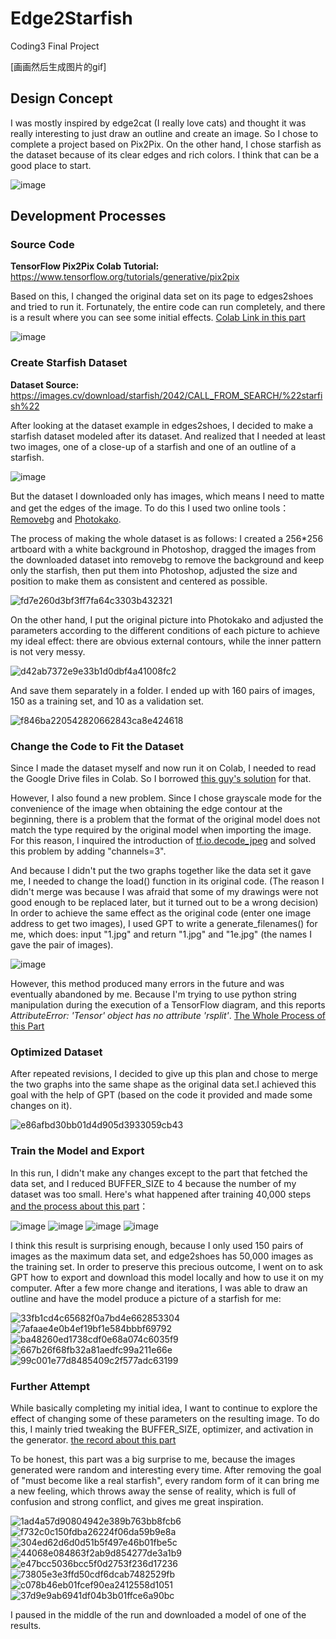 # Edge2Starfish 
Coding3 Final Project

[画画然后生成图片的gif]

## Design Concept
I was mostly inspired by edge2cat (I really love cats) and thought it was really interesting to just draw an outline and create an image. So I chose to complete a project based on Pix2Pix. On the other hand, I chose starfish as the dataset because of its clear edges and rich colors. I think that can be a good place to start.

![image](https://github.com/CiaranLiao/Edge2Starfish/assets/53254700/3a5448ac-36c2-4670-a55c-d3d0683e50a7)


## Development Processes

### Source Code 
<b>TensorFlow Pix2Pix Colab Tutorial:</b> https://www.tensorflow.org/tutorials/generative/pix2pix 

Based on this, I changed the original data set on its page to edges2shoes and tried to run it. Fortunately, the entire code can run completely, and there is a result where you can see some initial effects. <a href="https://colab.research.google.com/drive/1eLjt6m9METNeEWnxjD2yZJuRZhdEb-0S#scrollTo=wozqyTh2wmCu"> Colab Link in this part </a>

![image](https://github.com/CiaranLiao/Edge2Starfish/assets/53254700/1ab40a4d-2ec3-4aa6-8728-997dd29ba63c)


### Create Starfish Dataset
<b>Dataset Source:</b> https://images.cv/download/starfish/2042/CALL_FROM_SEARCH/%22starfish%22
   
After looking at the dataset example in edges2shoes, I decided to make a starfish dataset modeled after its dataset. And realized that I needed at least two images, one of a close-up of a starfish and one of an outline of a starfish. 

![image](https://github.com/CiaranLiao/Edge2Starfish/assets/53254700/d6d5e6e9-8d60-4ba7-baca-ff6159f4dfea)

But the dataset I downloaded only has images, which means I need to matte and get the edges of the image. To do this I used two online tools：<a href="https://www.remove.bg/">Removebg</a> and <a href="https://www.photo-kako.com/en/edge/">Photokako</a>.  

The process of making the whole dataset is as follows: I created a 256*256 artboard with a white background in Photoshop, dragged the images from the downloaded dataset into removebg to remove the background and keep only the starfish, then put them into Photoshop, adjusted the size and position to make them as consistent and centered as possible.

![fd7e260d3bf3ff7fa64c3303b432321](https://github.com/CiaranLiao/Edge2Starfish/assets/53254700/4943a685-e3ea-482d-ba98-49539e3101f4)


On the other hand, I put the original picture into Photokako and adjusted the parameters according to the different conditions of each picture to achieve my ideal effect: there are obvious external contours, while the inner pattern is not very messy.

![d42ab7372e9e33b1d0dbf4a41008fc2](https://github.com/CiaranLiao/Edge2Starfish/assets/53254700/caf57397-e1bf-4490-9a40-f971778444af)

And save them separately in a folder. I ended up with 160 pairs of images, 150 as a training set, and 10 as a validation set.

![f846ba220542820662843ca8e424618](https://github.com/CiaranLiao/Edge2Starfish/assets/53254700/214ef410-556d-4325-9a37-3f5b741ca170)

### Change the Code to Fit the Dataset
Since I made the dataset myself and now run it on Colab, I needed to read the Google Drive files in Colab. So I borrowed <a href="https://stackoverflow.com/questions/48376580/how-to-read-data-in-google-colab-from-my-google-drive">this guy's solution</a> for that.

However, I also found a new problem. Since I chose grayscale mode for the convenience of the image when obtaining the edge contour at the beginning, there is a problem that the format of the original model does not match the type required by the original model when importing the image. For this reason, I inquired the introduction of <a href="https://www.tensorflow.org/api_docs/python/tf/io/decode_jpeg#args">tf.io.decode_jpeg</a> and solved this problem by adding "channels=3".

And because I didn't put the two graphs together like the data set it gave me, I needed to change the load() function in its original code. (The reason I didn't merge was because I was afraid that some of my drawings were not good enough to be replaced later, but it turned out to be a wrong decision) In order to achieve the same effect as the original code (enter one image address to get two images), I used GPT to write a generate_filenames() for me, which does: input "1.jpg" and return "1.jpg" and "1e.jpg" (the names I gave the pair of images).

![image](https://github.com/CiaranLiao/Edge2Starfish/assets/53254700/3f95c368-5a47-413a-a1f1-a4ae11a471dd)

However, this method produced many errors in the future and was eventually abandoned by me. Because I'm trying to use python string manipulation during the execution of a TensorFlow diagram, and this reports <i>AttributeError: 'Tensor' object has no attribute 'rsplit'</i>. <a href="https://colab.research.google.com/drive/1fGgDccyaVjzfdjEKsx9XFEMegVQgizEr#scrollTo=Z9ucMj2dL5aS">The Whole Process of this Part</a>

### Optimized Dataset
After repeated revisions, I decided to give up this plan and chose to merge the two graphs into the same shape as the original data set.I achieved this goal with the help of GPT (based on the code it provided and made some changes on it).

![e86afbd30bb01d4d905d3933059cb43](https://github.com/CiaranLiao/Edge2Starfish/assets/53254700/8ea242ce-3a21-4840-a6fd-2af340c3ba10)

### Train the Model and Export
In this run, I didn't make any changes except to the part that fetched the data set, and I reduced BUFFER_SIZE to 4 because the number of my dataset was too small. Here's what happened after training 40,000 steps <a href="https://colab.research.google.com/drive/1sfp6xax3Y3VM4c7K4crBVvSsQGYgRapQ#scrollTo=ESagoGltwDtQ">and the process about this part</a>：

![image](https://github.com/CiaranLiao/Edge2Starfish/assets/53254700/31d62881-282b-49e2-a473-0326692ea713)
![image](https://github.com/CiaranLiao/Edge2Starfish/assets/53254700/2fceaaef-9dc4-4192-8ed9-1c194fa2ba5e)
![image](https://github.com/CiaranLiao/Edge2Starfish/assets/53254700/0dc456cb-3473-4791-9ac9-b9f9fcb0057c)
![image](https://github.com/CiaranLiao/Edge2Starfish/assets/53254700/b7366624-3b59-4472-8933-fbc38778247a)

I think this result is surprising enough, because I only used 150 pairs of images as the maximum data set, and edge2shoes has 50,000 images as the training set. In order to preserve this precious outcome, I went on to ask GPT how to export and download this model locally and how to use it on my computer. After a few more change and iterations, I was able to draw an outline and have the model produce a picture of a starfish for me:  

![33fb1cd4c65682f0a7bd4e662853304](https://github.com/CiaranLiao/Edge2Starfish/assets/53254700/5b0cc2cb-9eed-4099-bc47-6f7329483680)
![7afaae4e0b4ef19bf1e584bbbf69792](https://github.com/CiaranLiao/Edge2Starfish/assets/53254700/9de7c31f-d2f0-4243-9087-d33825ae63ea)
![ba48260ed1738cdf0e68a074c6035f9](https://github.com/CiaranLiao/Edge2Starfish/assets/53254700/fe461979-3697-44bc-b0dc-ae8615711f91)
![667b26f68fb32a81aedfc99a211e66e](https://github.com/CiaranLiao/Edge2Starfish/assets/53254700/8402d510-b42c-40d2-98b9-b6f24c3b189a)
![99c001e77d8485409c2f577adc63199](https://github.com/CiaranLiao/Edge2Starfish/assets/53254700/153b0283-e0c5-4755-9e11-ba0cb57bf84e)

### Further Attempt

While basically completing my initial idea, I want to continue to explore the effect of changing some of these parameters on the resulting image. To do this, I mainly tried tweaking the BUFFER_SIZE, optimizer, and activation in the generator. <a href="">the record about this part</a>

To be honest, this part was a big surprise to me, because the images generated were random and interesting every time. After removing the goal of "must become like a real starfish", every random form of it can bring me a new feeling, which throws away the sense of reality, which is full of confusion and strong conflict, and gives me great inspiration. 

![1ad4a57d90804942e389b763bb8fcb6](https://github.com/CiaranLiao/Edge2Starfish/assets/53254700/55588d4b-02a7-4a18-a605-cecb53eb7768)
![f732c0c150fdba26224f06da59b9e8a](https://github.com/CiaranLiao/Edge2Starfish/assets/53254700/bdd2ad66-e765-42e7-903f-9d95a961c6e2)
![304ed62d6d0d51b5f497e46b01fbe5c](https://github.com/CiaranLiao/Edge2Starfish/assets/53254700/1c656492-8134-41d6-bed0-0c5f04fd4131)
![44068e084863f2ab9d854277de3a1b9](https://github.com/CiaranLiao/Edge2Starfish/assets/53254700/40b72b38-e43a-499c-b24b-ad433c2f22b0)
![e47bcc5036bcc5f0d2753f236d17236](https://github.com/CiaranLiao/Edge2Starfish/assets/53254700/476da413-baec-4169-a8aa-0c980dc711f0)
![73805e3e3ffd50cdf6dcab7482529fb](https://github.com/CiaranLiao/Edge2Starfish/assets/53254700/dffce1de-4bf0-42ef-96f1-b51a5351161c)
![c078b46eb01fcef90ea2412558d1051](https://github.com/CiaranLiao/Edge2Starfish/assets/53254700/f223da61-7186-4470-9da0-58f27a81f3c7)
![37d9e9ab6941df04b3b01ffce6a90bc](https://github.com/CiaranLiao/Edge2Starfish/assets/53254700/3df3c8d3-e40c-4ccc-b1bf-6098fceb49e2)

I paused in the middle of the run and downloaded a model of one of the results.











